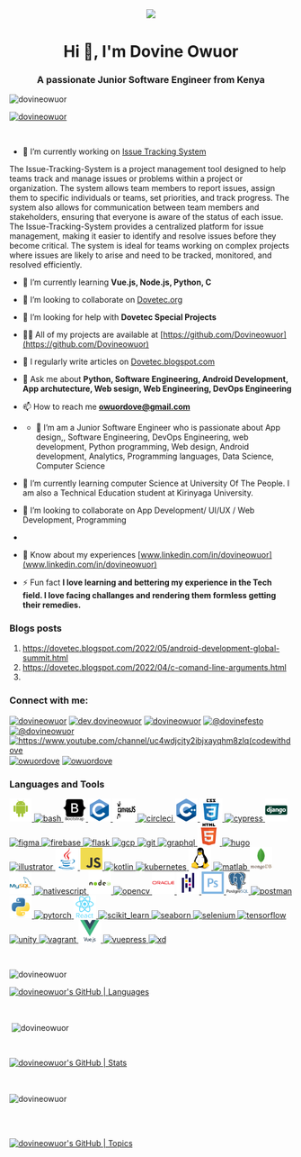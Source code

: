 <div id="header" align="center">
  <img src = "https://user-images.githubusercontent.com/70941806/203090731-8fe3c20d-6be2-49d9-a09a-6d0f3cce8c58.png" 
<!--   ![LinkedIN Banner (Community) (Copy)](https://user-images.githubusercontent.com/70941806/203090731-8fe3c20d-6be2-49d9-a09a-6d0f3cce8c58.png) -->

    
  <h1>
  </h1>
</div>


<h1 align="center">Hi 👋, I'm Dovine Owuor</h1>
<h3 align="center">A passionate Junior Software Engineer from Kenya</h3>

<p align="left"> <img src="https://komarev.com/ghpvc/?username=dovineowuor&label=Profile%20views&color=0e75b6&style=flat" alt="dovineowuor" /> </p>

<p align="left"> <a href="https://github.com/ryo-ma/github-profile-trophy"><img src="https://github-profile-trophy.vercel.app/?username=dovineowuor" alt="dovineowuor" /></a> </p>

<p align="left"> <a href="https://twitter.com/" target="blank"><img src="https://img.shields.io/twitter/follow/?logo=twitter&style=for-the-badge" alt="" /></a> </p>

- 🔭 I’m currently working on [Issue Tracking System](https://github.com/dovineowuor/Issue-Tracking-System) 

The Issue-Tracking-System is a project management tool designed to help teams track and manage issues or problems within a project or organization. The system allows team members to report issues, assign them to specific individuals or teams, set priorities, and track progress. The system also allows for communication between team members and stakeholders, ensuring that everyone is aware of the status of each issue. The Issue-Tracking-System provides a centralized platform for issue management, making it easier to identify and resolve issues before they become critical. The system is ideal for teams working on complex projects where issues are likely to arise and need to be tracked, monitored, and resolved efficiently.

- 🌱 I’m currently learning **Vue.js, Node.js, Python, C**

- 👯 I’m looking to collaborate on [Dovetec.org](https://github.com/Dovetech-inc/Dovetec.org)

- 🤝 I’m looking for help with **Dovetec Special Projects**

- 👨‍💻 All of my projects are available at [https://github.com/Dovineowuor](https://github.com/Dovineowuor)

- 📝 I regularly write articles on [Dovetec.blogspot.com](https://dovetec.blogspot.com/?m=1)

- 💬 Ask me about **Python, Software Engineering, Android Development, App archutecture, Web sesign, Web Engineering, DevOps Engineering**

- 📫 How to reach me **owuordove@gmail.com**
- - 👀 I’m am a Junior Software Engineer who is passionate about App design,, Software Engineering, DevOps Engineering, web development, Python programming, Web design, Android development, Analytics, Programming languages, Data Science, Computer Science
- 🌱 I’m currently learning computer Science at University Of The People. I am also a Technical Education student at Kirinyaga University. 
- 💞️ I’m looking to collaborate on App Development/ UI/UX / Web Development, Programming
-
          

- 📄 Know about my experiences [www.linkedin.com/in/dovineowuor](www.linkedin.com/in/dovineowuor)

- ⚡ Fun fact **I love learning and bettering my experience in the Tech field. I love facing challanges and rendering them formless getting their remedies.**

### Blogs posts
<!-- BLOG-POST-LIST:START -->
1. https://dovetec.blogspot.com/2022/05/android-development-global-summit.html
2. https://dovetec.blogspot.com/2022/04/c-comand-line-arguments.html
3. 
<!-- BLOG-POST-LIST:END -->

<h3>Connect with me:</h3>
<p align="left">
<a href="https://codepen.io/dovineowuor" target="blank"><img align="center" src="https://raw.githubusercontent.com/rahuldkjain/github-profile-readme-generator/master/src/images/icons/Social/codepen.svg" alt="dovineowuor" height="30" width="40" /></a>
<a href="https://dev.to/dev.dovineowuor" target="blank"><img align="center" src="https://raw.githubusercontent.com/rahuldkjain/github-profile-readme-generator/master/src/images/icons/Social/devto.svg" alt="dev.dovineowuor" height="30" width="40" /></a>
<a href="https://kaggle.com/dovineowuor" target="blank"><img align="center" src="https://raw.githubusercontent.com/rahuldkjain/github-profile-readme-generator/master/src/images/icons/Social/kaggle.svg" alt="dovineowuor" height="30" width="40" /></a>
<a href="https://instagram.com/@dovinefesto" target="blank"><img align="center" src="https://raw.githubusercontent.com/rahuldkjain/github-profile-readme-generator/master/src/images/icons/Social/instagram.svg" alt="@dovinefesto" height="30" width="40" /></a>
<a href="https://medium.com/@dovineowuor" target="blank"><img align="center" src="https://raw.githubusercontent.com/rahuldkjain/github-profile-readme-generator/master/src/images/icons/Social/medium.svg" alt="@dovineowuor" height="30" width="40" /></a>
<a href="https://www.youtube.com/c/https://www.youtube.com/channel/uc4wdjcjty2ibjxayqhm8zlq(codewithdove" target="blank"><img align="center" src="https://raw.githubusercontent.com/rahuldkjain/github-profile-readme-generator/master/src/images/icons/Social/youtube.svg" alt="https://www.youtube.com/channel/uc4wdjcjty2ibjxayqhm8zlq(codewithdove" height="30" width="40" /></a>
<a href="https://www.hackerrank.com/owuordove" target="blank"><img align="center" src="https://raw.githubusercontent.com/rahuldkjain/github-profile-readme-generator/master/src/images/icons/Social/hackerrank.svg" alt="owuordove" height="30" width="40" /></a>
<a href="https://auth.geeksforgeeks.org/user/owuordove" target="blank"><img align="center" src="https://raw.githubusercontent.com/rahuldkjain/github-profile-readme-generator/master/src/images/icons/Social/geeks-for-geeks.svg" alt="owuordove" height="30" width="40" /></a>
</p>

<h3 align="left">Languages and Tools </h3>
<p align="left"> <a href="https://developer.android.com" target="_blank" rel="noreferrer"> <img src="https://raw.githubusercontent.com/devicons/devicon/master/icons/android/android-original-wordmark.svg" alt="android" width="40" height="40"/> </a> <a href="https://www.gnu.org/software/bash/" target="_blank" rel="noreferrer"> <img src="https://www.vectorlogo.zone/logos/gnu_bash/gnu_bash-icon.svg" alt="bash" width="40" height="40"/> </a> <a href="https://getbootstrap.com" target="_blank" rel="noreferrer"> <img src="https://raw.githubusercontent.com/devicons/devicon/master/icons/bootstrap/bootstrap-plain-wordmark.svg" alt="bootstrap" width="40" height="40"/> </a> <a href="https://www.cprogramming.com/" target="_blank" rel="noreferrer"> <img src="https://raw.githubusercontent.com/devicons/devicon/master/icons/c/c-original.svg" alt="c" width="40" height="40"/> </a> <a href="https://canvasjs.com" target="_blank" rel="noreferrer"> <img src="https://raw.githubusercontent.com/Hardik0307/Hardik0307/master/assets/canvasjs-charts.svg" alt="canvasjs" width="40" height="40"/> </a> <a href="https://circleci.com" target="_blank" rel="noreferrer"> <img src="https://www.vectorlogo.zone/logos/circleci/circleci-icon.svg" alt="circleci" width="40" height="40"/> </a> <a href="https://www.w3schools.com/cpp/" target="_blank" rel="noreferrer"> <img src="https://raw.githubusercontent.com/devicons/devicon/master/icons/cplusplus/cplusplus-original.svg" alt="cplusplus" width="40" height="40"/> </a> <a href="https://www.w3schools.com/css/" target="_blank" rel="noreferrer"> <img src="https://raw.githubusercontent.com/devicons/devicon/master/icons/css3/css3-original-wordmark.svg" alt="css3" width="40" height="40"/> </a> <a href="https://www.cypress.io" target="_blank" rel="noreferrer"> <img src="https://raw.githubusercontent.com/simple-icons/simple-icons/6e46ec1fc23b60c8fd0d2f2ff46db82e16dbd75f/icons/cypress.svg" alt="cypress" width="40" height="40"/> </a> <a href="https://www.djangoproject.com/" target="_blank" rel="noreferrer"> <img src="https://raw.githubusercontent.com/devicons/devicon/master/icons/django/django-original.svg" alt="django" width="40" height="40"/> </a> <a href="https://www.figma.com/" target="_blank" rel="noreferrer"> <img src="https://www.vectorlogo.zone/logos/figma/figma-icon.svg" alt="figma" width="40" height="40"/> </a> <a href="https://firebase.google.com/" target="_blank" rel="noreferrer"> <img src="https://www.vectorlogo.zone/logos/firebase/firebase-icon.svg" alt="firebase" width="40" height="40"/> </a> <a href="https://flask.palletsprojects.com/" target="_blank" rel="noreferrer"> <img src="https://www.vectorlogo.zone/logos/pocoo_flask/pocoo_flask-icon.svg" alt="flask" width="40" height="40"/> </a> <a href="https://cloud.google.com" target="_blank" rel="noreferrer"> <img src="https://www.vectorlogo.zone/logos/google_cloud/google_cloud-icon.svg" alt="gcp" width="40" height="40"/> </a> <a href="https://git-scm.com/" target="_blank" rel="noreferrer"> <img src="https://www.vectorlogo.zone/logos/git-scm/git-scm-icon.svg" alt="git" width="40" height="40"/> </a> <a href="https://graphql.org" target="_blank" rel="noreferrer"> <img src="https://www.vectorlogo.zone/logos/graphql/graphql-icon.svg" alt="graphql" width="40" height="40"/> </a> <a href="https://www.w3.org/html/" target="_blank" rel="noreferrer"> <img src="https://raw.githubusercontent.com/devicons/devicon/master/icons/html5/html5-original-wordmark.svg" alt="html5" width="40" height="40"/> </a> <a href="https://gohugo.io/" target="_blank" rel="noreferrer"> <img src="https://api.iconify.design/logos-hugo.svg" alt="hugo" width="40" height="40"/> </a> <a href="https://www.adobe.com/in/products/illustrator.html" target="_blank" rel="noreferrer"> <img src="https://www.vectorlogo.zone/logos/adobe_illustrator/adobe_illustrator-icon.svg" alt="illustrator" width="40" height="40"/> </a> <a href="https://www.java.com" target="_blank" rel="noreferrer"> <img src="https://raw.githubusercontent.com/devicons/devicon/master/icons/java/java-original.svg" alt="java" width="40" height="40"/> </a> <a href="https://developer.mozilla.org/en-US/docs/Web/JavaScript" target="_blank" rel="noreferrer"> <img src="https://raw.githubusercontent.com/devicons/devicon/master/icons/javascript/javascript-original.svg" alt="javascript" width="40" height="40"/> </a> <a href="https://kotlinlang.org" target="_blank" rel="noreferrer"> <img src="https://www.vectorlogo.zone/logos/kotlinlang/kotlinlang-icon.svg" alt="kotlin" width="40" height="40"/> </a> <a href="https://kubernetes.io" target="_blank" rel="noreferrer"> <img src="https://www.vectorlogo.zone/logos/kubernetes/kubernetes-icon.svg" alt="kubernetes" width="40" height="40"/> </a> <a href="https://www.linux.org/" target="_blank" rel="noreferrer"> <img src="https://raw.githubusercontent.com/devicons/devicon/master/icons/linux/linux-original.svg" alt="linux" width="40" height="40"/> </a> <a href="https://www.mathworks.com/" target="_blank" rel="noreferrer"> <img src="https://upload.wikimedia.org/wikipedia/commons/2/21/Matlab_Logo.png" alt="matlab" width="40" height="40"/> </a> <a href="https://www.mongodb.com/" target="_blank" rel="noreferrer"> <img src="https://raw.githubusercontent.com/devicons/devicon/master/icons/mongodb/mongodb-original-wordmark.svg" alt="mongodb" width="40" height="40"/> </a> <a href="https://www.mysql.com/" target="_blank" rel="noreferrer"> <img src="https://raw.githubusercontent.com/devicons/devicon/master/icons/mysql/mysql-original-wordmark.svg" alt="mysql" width="40" height="40"/> </a> <a href="https://nativescript.org/" target="_blank" rel="noreferrer"> <img src="https://raw.githubusercontent.com/detain/svg-logos/780f25886640cef088af994181646db2f6b1a3f8/svg/nativescript.svg" alt="nativescript" width="40" height="40"/> </a> <a href="https://nodejs.org" target="_blank" rel="noreferrer"> <img src="https://raw.githubusercontent.com/devicons/devicon/master/icons/nodejs/nodejs-original-wordmark.svg" alt="nodejs" width="40" height="40"/> </a> <a href="https://opencv.org/" target="_blank" rel="noreferrer"> <img src="https://www.vectorlogo.zone/logos/opencv/opencv-icon.svg" alt="opencv" width="40" height="40"/> </a> <a href="https://www.oracle.com/" target="_blank" rel="noreferrer"> <img src="https://raw.githubusercontent.com/devicons/devicon/master/icons/oracle/oracle-original.svg" alt="oracle" width="40" height="40"/> </a> <a href="https://pandas.pydata.org/" target="_blank" rel="noreferrer"> <img src="https://raw.githubusercontent.com/devicons/devicon/2ae2a900d2f041da66e950e4d48052658d850630/icons/pandas/pandas-original.svg" alt="pandas" width="40" height="40"/> </a> <a href="https://www.photoshop.com/en" target="_blank" rel="noreferrer"> <img src="https://raw.githubusercontent.com/devicons/devicon/master/icons/photoshop/photoshop-line.svg" alt="photoshop" width="40" height="40"/> </a> <a href="https://www.postgresql.org" target="_blank" rel="noreferrer"> <img src="https://raw.githubusercontent.com/devicons/devicon/master/icons/postgresql/postgresql-original-wordmark.svg" alt="postgresql" width="40" height="40"/> </a> <a href="https://postman.com" target="_blank" rel="noreferrer"> <img src="https://www.vectorlogo.zone/logos/getpostman/getpostman-icon.svg" alt="postman" width="40" height="40"/> </a> <a href="https://www.python.org" target="_blank" rel="noreferrer"> <img src="https://raw.githubusercontent.com/devicons/devicon/master/icons/python/python-original.svg" alt="python" width="40" height="40"/> </a> <a href="https://pytorch.org/" target="_blank" rel="noreferrer"> <img src="https://www.vectorlogo.zone/logos/pytorch/pytorch-icon.svg" alt="pytorch" width="40" height="40"/> </a> <a href="https://reactjs.org/" target="_blank" rel="noreferrer"> <img src="https://raw.githubusercontent.com/devicons/devicon/master/icons/react/react-original-wordmark.svg" alt="react" width="40" height="40"/> </a> <a href="https://scikit-learn.org/" target="_blank" rel="noreferrer"> <img src="https://upload.wikimedia.org/wikipedia/commons/0/05/Scikit_learn_logo_small.svg" alt="scikit_learn" width="40" height="40"/> </a> <a href="https://seaborn.pydata.org/" target="_blank" rel="noreferrer"> <img src="https://seaborn.pydata.org/_images/logo-mark-lightbg.svg" alt="seaborn" width="40" height="40"/> </a> <a href="https://www.selenium.dev" target="_blank" rel="noreferrer"> <img src="https://raw.githubusercontent.com/detain/svg-logos/780f25886640cef088af994181646db2f6b1a3f8/svg/selenium-logo.svg" alt="selenium" width="40" height="40"/> </a> <a href="https://www.tensorflow.org" target="_blank" rel="noreferrer"> <img src="https://www.vectorlogo.zone/logos/tensorflow/tensorflow-icon.svg" alt="tensorflow" width="40" height="40"/> </a> <a href="https://unity.com/" target="_blank" rel="noreferrer"> <img src="https://www.vectorlogo.zone/logos/unity3d/unity3d-icon.svg" alt="unity" width="40" height="40"/> </a> <a href="https://www.vagrantup.com/" target="_blank" rel="noreferrer"> <img src="https://www.vectorlogo.zone/logos/vagrantup/vagrantup-icon.svg" alt="vagrant" width="40" height="40"/> </a> <a href="https://vuejs.org/" target="_blank" rel="noreferrer"> <img src="https://raw.githubusercontent.com/devicons/devicon/master/icons/vuejs/vuejs-original-wordmark.svg" alt="vuejs" width="40" height="40"/> </a> <a href="https://vuepress.vuejs.org/" target="_blank" rel="noreferrer"> <img src="https://raw.githubusercontent.com/AliasIO/wappalyzer/master/src/drivers/webextension/images/icons/VuePress.svg" alt="vuepress" width="40" height="40"/> </a> <a href="https://www.adobe.com/products/xd.html" target="_blank" rel="noreferrer"> <img src="https://cdn.worldvectorlogo.com/logos/adobe-xd.svg" alt="xd" width="40" height="40"/> </a> </p>
</br>

<p><img align="left" src="https://github-readme-stats.vercel.app/api/top-langs?username=dovineowuor&show_icons=true&locale=en&layout=compact" alt="dovineowuor" /></p>

</br>

[![dovineowuor's GitHub | Languages](https://stats.quine.sh/dovineowuor/languages-over-time?theme=light)](https://quine.sh)

</br>

<p>&nbsp;<img align="center" src="https://github-readme-stats.vercel.app/api?username=dovineowuor&show_icons=true&locale=en" alt="dovineowuor" /></p>

</br>

[![dovineowuor's GitHub | Stats](https://stats.quine.sh/dovineowuor/github?theme=light)](https://quine.sh)</br>

</br>

<p><img align="center" src="https://github-readme-streak-stats.herokuapp.com/?user=dovineowuor&" alt="dovineowuor" /></p>

</br>

</br>

[![dovineowuor's GitHub | Topics](https://stats.quine.sh/dovineowuor/topics-over-time?theme=light)](https://quine.sh)

</br>

<!---
 is a ✨ special ✨ repository because its `README.md` (this file) appears on This GitHub profile.
![Dovine Owuor](https://user-images.githubusercontent.com/70941806/178122822-b176c902-1f19-4f9c-9ade-a9b7191f856b.jpg)
![01-html-css-git-challenge-demo](https://user-images.githubusercontent.com/70941806/198583876-16675f7a-36b2-40d6-8aa7-695c4e117f4b.png)
![portfolio](https://user-images.githubusercontent.com/70941806/200201815-29c04982-1550-43c3-98b9-fea3b3a089ea.png)

--->
